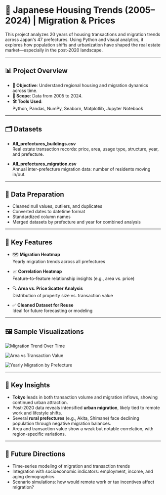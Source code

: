 # 🏡 Japanese Housing Trends (2005–2024) | Migration & Prices

This project analyzes 20 years of housing transactions and migration trends across Japan's 47 prefectures. Using Python and visual analytics, it explores how population shifts and urbanization have shaped the real estate market—especially in the post-2020 landscape.

---

## 📊 Project Overview

- **🎯 Objective**: Understand regional housing and migration dynamics across time.
- **📅 Scope**: Data from 2005 to 2024.
- **🛠️ Tools Used**:  
  Python, Pandas, NumPy, Seaborn, Matplotlib, Jupyter Notebook

---

## 🗂️ Datasets

- **All_prefectures_buildings.csv**  
  Real estate transaction records: price, area, usage type, structure, year, and prefecture.

- **All_prefectures_migration.csv**  
  Annual inter-prefecture migration data: number of residents moving in/out.

---

## 🧹 Data Preparation

- Cleaned null values, outliers, and duplicates
- Converted dates to datetime format
- Standardized column names
- Merged datasets by prefecture and year for combined analysis

---

## 📌 Key Features

- 🗺️ **Migration Heatmap**  
  Yearly migration trends across all prefectures

- 📈 **Correlation Heatmap**  
  Feature-to-feature relationship insights (e.g., area vs. price)

- 🔍 **Area vs. Price Scatter Analysis**  
  Distribution of property size vs. transaction value

- ✅ **Cleaned Dataset for Reuse**  
  Ideal for future forecasting or modeling

---

## 🖼️ Sample Visualizations

![Migration Trend Over Time ](https://github.com/user-attachments/assets/c90643bb-12fe-41f3-b457-7b18e29ed562)

![Area vs  Transaction Value](https://github.com/user-attachments/assets/3bd12fe5-95f6-4115-8c0f-68a134d02e81)

![Yearly Migration by Prefecture](https://github.com/user-attachments/assets/9074f9f3-3186-4814-87c7-5d10fff00f9b)

---

## 🧠 Key Insights

- **Tokyo** leads in both transaction volume and migration inflows, showing continued urban attraction.
- Post-2020 data reveals intensified **urban migration**, likely tied to remote work and lifestyle shifts.
- Several **rural prefectures** (e.g., Akita, Shimane) face declining population through negative migration balances.
- Area and transaction value show a weak but notable correlation, with region-specific variations.

---

## 🔮 Future Directions

- Time-series modeling of migration and transaction trends
- Integration with socioeconomic indicators: employment, income, and aging demographics
- Scenario simulations: how would remote work or tax incentives affect migration?



